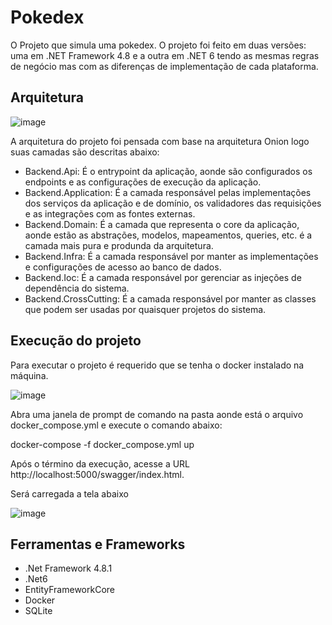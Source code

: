 # Pokedex

O Projeto que simula uma pokedex. O projeto foi feito em duas versões: uma em .NET Framework 4.8 e a outra em .NET 6 tendo as mesmas regras de negócio mas com as diferenças de implementação de cada plataforma.

## Arquitetura

![image](https://github.com/filipimosquini/pokedex/assets/5280221/09506f72-9dfe-4180-ad77-4210413bfe88)

A arquitetura do projeto foi pensada com base na arquitetura Onion logo suas camadas são descritas abaixo:

* Backend.Api: É o entrypoint da aplicação, aonde são configurados os endpoints e as configurações de execução da aplicação.
* Backend.Application: É a camada responsável pelas implementações dos serviços da aplicação e de domínio, os validadores das requisições e as integrações com as fontes externas.
* Backend.Domain: É a camada que representa o core da aplicação, aonde estão as abstrações, modelos, mapeamentos, queries, etc. é a camada mais pura e produnda da arquitetura.
* Backend.Infra: É a camada responsável por manter as implementações e configurações de acesso ao banco de dados.
* Backend.Ioc: É a camada responsável por gerenciar as injeções de dependência do sistema.
* Backend.CrossCutting: É a camada responsável por manter as classes que podem ser usadas por quaisquer projetos do sistema.

## Execução do projeto

Para executar o projeto é requerido que se tenha o docker instalado na máquina.

![image](https://github.com/filipimosquini/pokedex/assets/5280221/a7e742d2-3e8e-4f8a-98b5-aaff95cf922c)

Abra uma janela de prompt de comando na pasta aonde está o arquivo docker_compose.yml e execute o comando abaixo:

docker-compose -f docker_compose.yml  up

Após o término da execução, acesse a URL http://localhost:5000/swagger/index.html.  

Será carregada a tela abaixo

![image](https://github.com/filipimosquini/pokedex/assets/5280221/8f6550ac-80f8-4a07-81ed-412e2634e66b)

## Ferramentas e Frameworks

* .Net Framework 4.8.1
* .Net6
* EntityFrameworkCore
* Docker
* SQLite  
